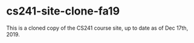 # cs241-site-clone-fa19
This is a cloned copy of the CS241 course site, up to date as of Dec 17th, 2019.
